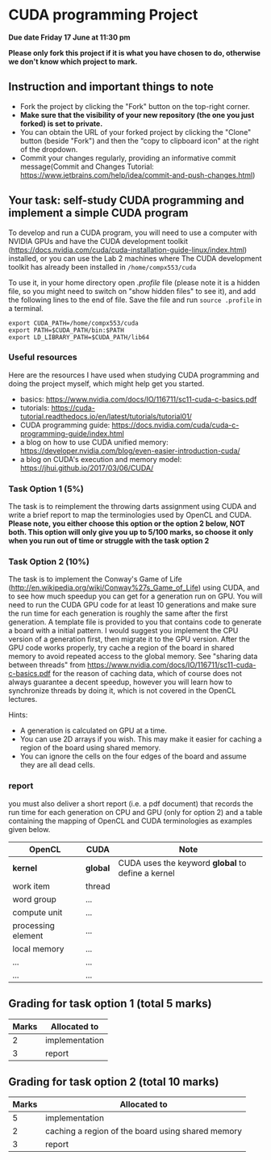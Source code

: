 # CUDA programming Project

**Due date Friday 17 June at 11:30 pm**

**Please only fork this project if it is what you have chosen to do, otherwise we don't know which project to mark.**

## Instruction and important things to note

* Fork the project by clicking the "Fork" button on the top-right corner.
* **Make sure that the visibility of your new repository (the one you just forked) is set to private.**
* You can obtain the URL of your forked project by clicking the "Clone" button (beside "Fork") and then the “copy to clipboard icon" at the right of the dropdown.
* Commit your changes regularly, providing an informative commit message(Commit and Changes Tutorial: https://www.jetbrains.com/help/idea/commit-and-push-changes.html)


## Your task: self-study CUDA programming and implement a simple CUDA program ##

To develop and run a CUDA program, you will need to use a computer with NVIDIA GPUs and have the CUDA development toolkit (https://docs.nvidia.com/cuda/cuda-installation-guide-linux/index.html) installed, or you can use the Lab 2 machines where The CUDA development toolkit has already been installed in  ```/home/compx553/cuda```

To use it, in your home directory open _.profile_ file (please note it is a hidden file, so you might need to switch on "show hidden files" to see it), and add the following lines to the end of file. Save the file and run ```source .profile``` 
in a terminal.

```
export CUDA_PATH=/home/compx553/cuda
export PATH=$CUDA_PATH/bin:$PATH
export LD_LIBRARY_PATH=$CUDA_PATH/lib64
```

### Useful resources ###

Here are the resources I have used when studying CUDA programming and doing the project myself, which might help get you started.

* basics: https://www.nvidia.com/docs/IO/116711/sc11-cuda-c-basics.pdf
* tutorials: https://cuda-tutorial.readthedocs.io/en/latest/tutorials/tutorial01/
* CUDA programming guide: https://docs.nvidia.com/cuda/cuda-c-programming-guide/index.html
* a blog on how to use CUDA unified memory: https://developer.nvidia.com/blog/even-easier-introduction-cuda/
* a blog on CUDA's execution and memory model: https://jhui.github.io/2017/03/06/CUDA/

### Task Option 1 (5%)
The task is to reimplement the throwing darts assignment using CUDA and write a  brief report to map the terminologies used by OpenCL and CUDA. **Please note, you either choose this option or the option 2 below, NOT both. This option will only give you up to 5/100 marks, so choose it only when you run out of time or struggle with the task option 2** 

### Task Option 2 (10%)

The task is to implement the Conway's Game of Life (http://en.wikipedia.org/wiki/Conway%27s_Game_of_Life) using CUDA, and to see how much speedup you can get for a generation run on GPU. You will need to run the CUDA GPU code for at least 10 generations and make sure the run time for each generation is roughly the same after the first generation. A template file is provided to you that contains code to generate a board with a initial pattern. I would suggest you implement the CPU version of a generation first, then migrate it to the GPU version. After the GPU code works properly, try cache a region of the board in shared memory to avoid repeated access to the global memory. See "sharing data between threads" from https://www.nvidia.com/docs/IO/116711/sc11-cuda-c-basics.pdf for the reason of caching data, which of course does not always guarantee a decent speedup, however you will learn how to synchronize threads by doing it, which is not covered in the OpenCL lectures.   

Hints:
* A generation is calculated on GPU at a time. 
* You can use 2D arrays if you wish. This may make it easier for caching a region of the board using shared memory.
* You can ignore the cells on the four edges of the board and assume they are all dead cells. 

### report ###
you must also deliver a short report (i.e. a pdf document) that records the run time for each generation on CPU and GPU (only for option 2) and a table containing the mapping of OpenCL and CUDA terminologies as examples given below. 


|OpenCL|CUDA| Note |
|-----|--------|-------------------|
| __kernel__ | __global__ | CUDA uses the keyword __global__ to define a kernel|
|work item | thread| |
|word group | ... | |
| compute unit | ... | |     
| processing element | ... | |     
| local memory | ... | |     
| ... | ... | |     
| ... | ... | |     


## Grading for task option 1 (total 5 marks)

|Marks|Allocated to|
|-----|--------|
|2 | implementation|
|3 | report | 


## Grading for task option 2 (total 10 marks)

|Marks|Allocated to|
|-----|--------|
|5 | implementation|
|2 | caching a region of the board using shared memory| 
|3 | report | 

